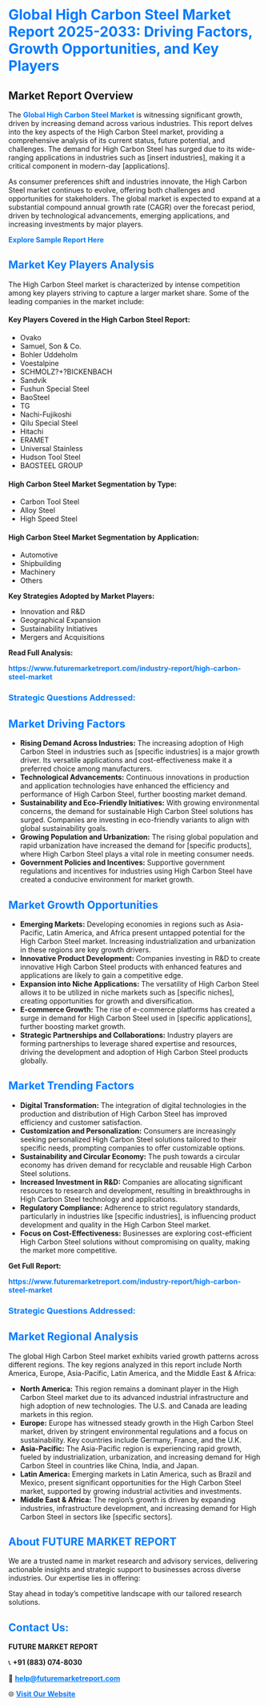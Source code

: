 <h1 style="color: #007BFF;">Global High Carbon Steel Market Report 2025-2033: Driving Factors, Growth Opportunities, and Key Players</h1>

<section id="overview">
<h2>Market Report Overview</h2>
<p>The <a href="https://www.futuremarketreport.com/industry-report/high-carbon-steel-market" style="color: #007BFF; text-decoration: none;"><strong>Global High Carbon Steel Market</strong></a> is witnessing significant growth, driven by increasing demand across various industries. This report delves into the key aspects of the High Carbon Steel market, providing a comprehensive analysis of its current status, future potential, and challenges. The demand for High Carbon Steel has surged due to its wide-ranging applications in industries such as [insert industries], making it a critical component in modern-day [applications].</p>
<p>As consumer preferences shift and industries innovate, the High Carbon Steel market continues to evolve, offering both challenges and opportunities for stakeholders. The global market is expected to expand at a substantial compound annual growth rate (CAGR) over the forecast period, driven by technological advancements, emerging applications, and increasing investments by major players.</p>
</section>

<section id="overview">
<p><a href="https://www.futuremarketreport.com/request-sample/reportId=60429" style="color: #007BFF; text-decoration: none;"><strong>Explore Sample Report Here</strong></a></p>
</section>

<section id="key-players">
<h2 style="color: #007BFF;">Market Key Players Analysis</h2>
<p>The High Carbon Steel market is characterized by intense competition among key players striving to capture a larger market share. Some of the leading companies in the market include:</p>
<h4>Key Players Covered in the High Carbon Steel Report:</h4>
<ul><li>Ovako</li><li>Samuel, Son &amp; Co.</li><li>Bohler Uddeholm</li><li>Voestalpine</li><li>SCHMOLZ?+?BICKENBACH</li><li>Sandvik</li><li>Fushun Special Steel</li><li>BaoSteel</li><li>TG</li><li>Nachi-Fujikoshi</li><li>Qilu Special Steel</li><li>Hitachi</li><li>ERAMET</li><li>Universal Stainless</li><li>Hudson Tool Steel</li><li>BAOSTEEL GROUP</li></ul>
<h4>High Carbon Steel Market Segmentation by Type:</h4>
<ul><li>Carbon Tool Steel</li><li>Alloy Steel</li><li>High Speed Steel</li></ul>

<h4>High Carbon Steel Market Segmentation by Application:</h4>
<ul><li>Automotive</li><li>Shipbuilding</li><li>Machinery</li><li>Others</li></ul>
<p><strong>Key Strategies Adopted by Market Players:</strong></p>
<ul>
<li>Innovation and R&D</li>
<li>Geographical Expansion</li>
<li>Sustainability Initiatives</li>
<li>Mergers and Acquisitions</li>
</ul>
</section>

<section>
<p><strong>Read Full Analysis: </strong></p><a href="https://www.futuremarketreport.com/industry-report/high-carbon-steel-market" style="color: #007BFF; text-decoration: none;"><strong>https://www.futuremarketreport.com/industry-report/high-carbon-steel-market</strong></a>
<h3 style="color: #007BFF;">Strategic Questions Addressed:</h3>
</section>

<section id="driving-factors">
<h2 style="color: #007BFF;">Market Driving Factors</h2>
<ul>
<li><strong>Rising Demand Across Industries:</strong> The increasing adoption of High Carbon Steel in industries such as [specific industries] is a major growth driver. Its versatile applications and cost-effectiveness make it a preferred choice among manufacturers.</li>
<li><strong>Technological Advancements:</strong> Continuous innovations in production and application technologies have enhanced the efficiency and performance of High Carbon Steel, further boosting market demand.</li>
<li><strong>Sustainability and Eco-Friendly Initiatives:</strong> With growing environmental concerns, the demand for sustainable High Carbon Steel solutions has surged. Companies are investing in eco-friendly variants to align with global sustainability goals.</li>
<li><strong>Growing Population and Urbanization:</strong> The rising global population and rapid urbanization have increased the demand for [specific products], where High Carbon Steel plays a vital role in meeting consumer needs.</li>
<li><strong>Government Policies and Incentives:</strong> Supportive government regulations and incentives for industries using High Carbon Steel have created a conducive environment for market growth.</li>
</ul>
</section>

<section id="growth-opportunities">
<h2 style="color: #007BFF;">Market Growth Opportunities</h2>
<ul>
<li><strong>Emerging Markets:</strong> Developing economies in regions such as Asia-Pacific, Latin America, and Africa present untapped potential for the High Carbon Steel market. Increasing industrialization and urbanization in these regions are key growth drivers.</li>
<li><strong>Innovative Product Development:</strong> Companies investing in R&D to create innovative High Carbon Steel products with enhanced features and applications are likely to gain a competitive edge.</li>
<li><strong>Expansion into Niche Applications:</strong> The versatility of High Carbon Steel allows it to be utilized in niche markets such as [specific niches], creating opportunities for growth and diversification.</li>
<li><strong>E-commerce Growth:</strong> The rise of e-commerce platforms has created a surge in demand for High Carbon Steel used in [specific applications], further boosting market growth.</li>
<li><strong>Strategic Partnerships and Collaborations:</strong> Industry players are forming partnerships to leverage shared expertise and resources, driving the development and adoption of High Carbon Steel products globally.</li>
</ul>
</section>

<section id="trending-factors">
<h2 style="color: #007BFF;">Market Trending Factors</h2>
<ul>
<li><strong>Digital Transformation:</strong> The integration of digital technologies in the production and distribution of High Carbon Steel has improved efficiency and customer satisfaction.</li>
<li><strong>Customization and Personalization:</strong> Consumers are increasingly seeking personalized High Carbon Steel solutions tailored to their specific needs, prompting companies to offer customizable options.</li>
<li><strong>Sustainability and Circular Economy:</strong> The push towards a circular economy has driven demand for recyclable and reusable High Carbon Steel solutions.</li>
<li><strong>Increased Investment in R&D:</strong> Companies are allocating significant resources to research and development, resulting in breakthroughs in High Carbon Steel technology and applications.</li>
<li><strong>Regulatory Compliance:</strong> Adherence to strict regulatory standards, particularly in industries like [specific industries], is influencing product development and quality in the High Carbon Steel market.</li>
<li><strong>Focus on Cost-Effectiveness:</strong> Businesses are exploring cost-efficient High Carbon Steel solutions without compromising on quality, making the market more competitive.</li>
</ul>
</section>

<section>
<p><strong>Get Full Report: </strong></p><a href="https://www.futuremarketreport.com/industry-report/high-carbon-steel-market" style="color: #007BFF; text-decoration: none;"><strong>https://www.futuremarketreport.com/industry-report/high-carbon-steel-market</strong></a>
<h3 style="color: #007BFF;">Strategic Questions Addressed:</h3>
</section>


<section id="regional-analysis">
<h2 style="color: #007BFF;">Market Regional Analysis</h2>
<p>The global High Carbon Steel market exhibits varied growth patterns across different regions. The key regions analyzed in this report include North America, Europe, Asia-Pacific, Latin America, and the Middle East & Africa:</p>
<ul>
<li><strong>North America:</strong> This region remains a dominant player in the High Carbon Steel market due to its advanced industrial infrastructure and high adoption of new technologies. The U.S. and Canada are leading markets in this region.</li>
<li><strong>Europe:</strong> Europe has witnessed steady growth in the High Carbon Steel market, driven by stringent environmental regulations and a focus on sustainability. Key countries include Germany, France, and the U.K.</li>
<li><strong>Asia-Pacific:</strong> The Asia-Pacific region is experiencing rapid growth, fueled by industrialization, urbanization, and increasing demand for High Carbon Steel in countries like China, India, and Japan.</li>
<li><strong>Latin America:</strong> Emerging markets in Latin America, such as Brazil and Mexico, present significant opportunities for the High Carbon Steel market, supported by growing industrial activities and investments.</li>
<li><strong>Middle East & Africa:</strong> The region’s growth is driven by expanding industries, infrastructure development, and increasing demand for High Carbon Steel in sectors like [specific sectors].</li>
</ul>
</section>

<footer>
<h2 style="color: #007BFF;">About FUTURE MARKET REPORT</h2>
<p>We are a trusted name in market research and advisory services, delivering actionable insights and strategic support to businesses across diverse industries. Our expertise lies in offering:</p>

<p>Stay ahead in today’s competitive landscape with our tailored research solutions.</p>

<h2 style="color: #007BFF;">Contact Us:</h2>
<p><strong>FUTURE MARKET REPORT</strong></p>
<p>📞 <strong>+91 (883) 074-8030</strong></p>
<p>📧 <strong><a href="mailto:help@futuremarketreport.com" style="color: #007BFF;">help@futuremarketreport.com</a></strong></p>
<p>🌐 <strong><a href="https://www.futuremarketreport.com/" style="color: #007BFF;">Visit Our Website</a></strong></p>
</footer>